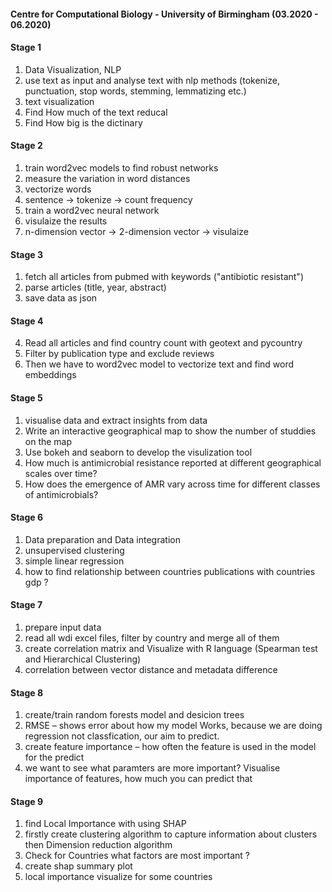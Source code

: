 #### Centre for Computational Biology - University of Birmingham (03.2020 - 06.2020)
 

#### Stage 1

1. Data Visualization, NLP 
2. use text as input and analyse text with nlp methods (tokenize, punctuation, stop words, stemming, lemmatizing etc.)   
3. text visualization    
4. Find How much of the text reducal  
5. Find How big is the dictinary  

#### Stage 2

1. train word2vec models to find robust networks  
2. measure the variation in word distances  
3. vectorize words    
4. sentence -> tokenize -> count frequency   
5. train a word2vec neural network    
6. visulaize the results  
7. n-dimension vector -> 2-dimension vector -> visulaize  

#### Stage 3
 
1. fetch all articles from pubmed with keywords ("antibiotic resistant")  
2. parse articles (title, year, abstract)  
3. save data as json  
 
#### Stage 4

4. Read all articles and find country count with geotext and pycountry  
5. Filter by publication type and exclude reviews  
6. Then we have to word2vec model to vectorize text and find word embeddings  

 
#### Stage 5

1. visualise data and extract insights from data    
2. Write an interactive geographical map to show the number of studdies on the map  
3. Use bokeh and seaborn to develop the visulization tool  
4. How much is antimicrobial resistance reported at different geographical scales over time?
5. How does the emergence of AMR vary across time for different classes of antimicrobials?
 
#### Stage 6

1. Data preparation and Data integration  
2. unsupervised clustering      
3. simple linear regression    
4. how to find relationship between countries publications with countries gdp ?   

#### Stage 7

1. prepare input data  
2. read all wdi excel files, filter by country and merge all of them    
3. create correlation matrix and Visualize with R language (Spearman test and Hierarchical Clustering)  
4. correlation between vector distance and metadata difference  

#### Stage 8

1. create/train random forests model and desicion trees   
2. RMSE – shows error about how my model Works,  because we are doing regression not classfication, our aim to predict.   
3. create feature importance – how often the feature is used in the model for the predict   
4. we want to see what paramters are more important? Visualise importance of features, how much you can predict that  

 
#### Stage 9

1. find Local Importance with using SHAP  
2. firstly create clustering algorithm to capture information about clusters then Dimension reduction algorithm   
3. Check for Countries what factors are most important ?  
4. create shap summary plot  
5. local importance visualize for some countries  

 
